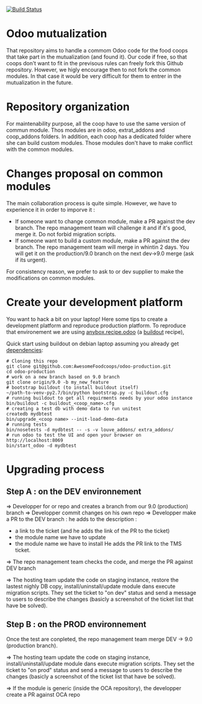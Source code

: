 [![Build Status](https://travis-ci.org/AwesomeFoodCoops/odoo-production.svg?branch=9.0)](
https://travis-ci.org/AwesomeFoodCoops/odoo-production)

Odoo mutualization
============

That repository aims to handle a commom Odoo code for the food coops that take part in the mutualization (and found it).
Our code if free, so that coops don't want to fit in the previsous rules can freely fork this Github repository. However, we higly encourage then to not fork the common modules. In that case it would be very difficult for them to entrer in the mutualization in the future.

Repository organization
============
For maintenability purpose, all the coop have to use the same version of commun module. Thos modules are in odoo, extrat_addons and coop_addons folders.
In addition, each coop has a dedicated folder where she can build custom modules. Those modules don't have to make conflict with the common modules.

Changes proposal on common modules
============
The main collaboration process is quite simple. However, we have to experience it in order to imporve it :
* If someone want to change common module, make a PR against the dev branch. The repo management team will challenge it and if it's good, merge it. Do not forbid migration scripts.
* If someone want to build a custom module, make a PR against the dev branch. The repo management team will merge in whintin 2 days. You will get it on the production/9.0 branch on the next dev->9.0  merge (ask if its urgent).

For consistency reason, we prefer to ask to or dev supplier to make the modifications on common modules.


Create your development platform
============

You want to hack a bit on your laptop! Here some tips to create a development
platform and reproduce production platform. To reproduce that environement
we are using [anybox.recipe.odoo][aro] (a [buildout][buildout] recipe),

Quick start using buildout on debian laptop assuming you already get
[dependencies][aro_dependencies]:

    # Cloning this repo
    git clone git@github.com:AwesomeFoodcoops/odoo-production.git
    cd odoo-production
    # work on a new branch based on 9.0 branch
    git clone origin/9.0 -b my_new_feature
    # bootstrap buildout (to install buildout itself)
    ~/path-to-venv-py2.7/bin/python bootstrap.py -c buildout.cfg
    # running buildout to get all requirments needs by your odoo instance
    bin/buildout -c buildout_<coop_name>.cfg
    # creating a test db with demo data to run unitest
    createdb mydbtest
    bin/upgrade_<coop name> --init-load-demo-data
    # running tests
    bin/nosetests -d mydbtest -- -s -v louve_addons/ extra_addons/
    # run odoo to test the UI and open your browser on http://localhost:8069
    bin/start_odoo -d mydbtest

Upgrading process
============
Step A : on the DEV environnement
-------------
=> Developper for or repo and creates a branch from our 9.0 (production) branch
=> Developper commit changes on his own repo
=> Developper make a PR to the DEV branch : he adds to the description :
- a link to the ticket  (and he adds the link of the PR to the ticket)
- the module name we have to update
- the module name we have to install
He adds the PR link to the TMS ticket.

=> The repo management team checks the code, and merge the PR against DEV branch

=> The hosting team update the code on staging instance, restore the lastest nighly DB copy, install/uninstall/update module dans execute migration scripts. They set the ticket to "on dev" status and send a message to users to describe the changes (basicly a screenshot of the ticket list that have be solved).

Step B : on the PROD environnement
-------------
Once the test are conpleted, the repo management team merge DEV -> 9.0 (production branch). 

=> The hosting team update the code on staging instance, install/uninstall/update module dans execute migration scripts. They set the ticket to "on prod" status and send a message to users to describe the changes (basicly a screenshot of the ticket list that have be solved).

=> If the module is generic (inside the OCA repository), the developper create a PR against OCA repo

[aro]: http://docs.anybox.fr/anybox.recipe.odoo/current
[buildout]: http://www.buildout.org/en/latest
[aro_dependencies]: http://docs.anybox.fr/anybox.recipe.odoo/current/first_steps.html#installing-build-dependencies
